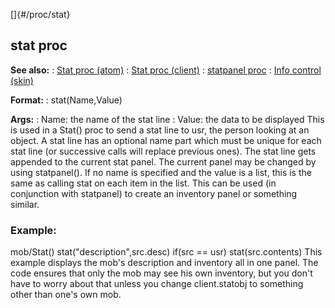 []{#/proc/stat}
## stat proc
**See also:**
:   [Stat proc (atom)](#/atom/proc/Stat)
:   [Stat proc (client)](#/client/proc/Stat)
:   [statpanel proc](#/proc/statpanel)
:   [Info control (skin)](#/%7Bskin%7D/control/info)
<!-- -->
**Format:**
:   stat(Name,Value)
<!-- -->
**Args:**
:   Name: the name of the stat line
:   Value: the data to be displayed
This is used in a Stat() proc to send a stat line to usr, the person
looking at an object. A stat line has an optional name part which must
be unique for each stat line (or successive calls will replace previous
ones).
The stat line gets appended to the current stat panel. The current panel
may be changed by using statpanel().
If no name is specified and the value is a list, this is the same as
calling stat on each item in the list. This can be used (in conjunction
with statpanel) to create an inventory panel or something similar.
### Example:
mob/Stat() stat(\"description\",src.desc) if(src == usr)
stat(src.contents)
This example displays the mob\'s description and inventory all in one
panel. The code ensures that only the mob may see his own inventory, but
you don\'t have to worry about that unless you change client.statobj to
something other than one\'s own mob.
